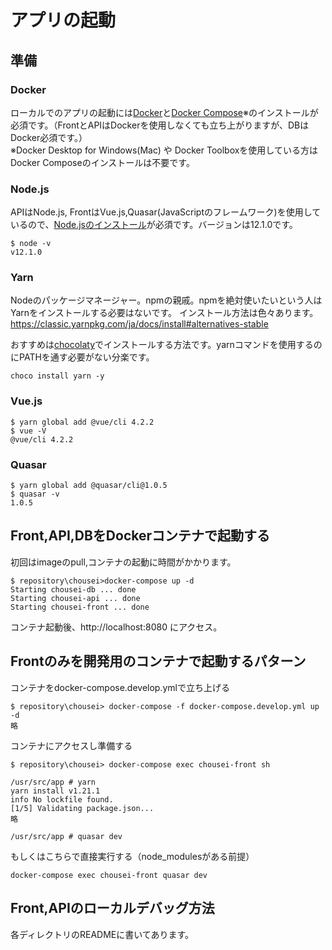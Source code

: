# アプリの起動
## 準備
### Docker
ローカルでのアプリの起動には[Docker](https://ops.jig-saw.com/tech-cate/docker-for-windows-install)と[Docker Compose](https://docs.docker.com/compose/install/)※のインストールが必須です。（FrontとAPIはDockerを使用しなくても立ち上がりますが、DBはDocker必須です。）  
※Docker Desktop for Windows(Mac) や Docker Toolboxを使用している方はDocker Composeのインストールは不要です。
### Node.js
APIはNode.js, FrontはVue.js,Quasar(JavaScriptのフレームワーク)を使用しているので、[Node.jsのインストール](https://paper.dropbox.com/doc/Node.jsVue--AvqWG0JbiMEd1aLQc~FqYGFWAg-zJQ5kktH0KQZUJwTc1Sir)が必須です。バージョンは12.1.0です。
```
$ node -v
v12.1.0
```
### Yarn
Nodeのパッケージマネージャー。npmの親戚。npmを絶対使いたいという人はYarnをインストールする必要はないです。
インストール方法は色々あります。  
https://classic.yarnpkg.com/ja/docs/install#alternatives-stable  

おすすめは[chocolaty](https://qiita.com/NaoyaOura/items/1081884068fe3ea79570)でインストールする方法です。yarnコマンドを使用するのにPATHを通す必要がない分楽です。
```
choco install yarn -y
```

### Vue.js
```
$ yarn global add @vue/cli 4.2.2
$ vue -V
@vue/cli 4.2.2
```

### Quasar
```
$ yarn global add @quasar/cli@1.0.5
$ quasar -v
1.0.5
```

## Front,API,DBをDockerコンテナで起動する
初回はimageのpull,コンテナの起動に時間がかかります。
```
$ repository\chousei>docker-compose up -d
Starting chousei-db ... done
Starting chousei-api ... done
Starting chousei-front ... done
```
コンテナ起動後、http://localhost:8080 にアクセス。

## Frontのみを開発用のコンテナで起動するパターン
コンテナをdocker-compose.develop.ymlで立ち上げる
```
$ repository\chousei> docker-compose -f docker-compose.develop.yml up -d  
略
```

コンテナにアクセスし準備する
```
$ repository\chousei> docker-compose exec chousei-front sh

/usr/src/app # yarn
yarn install v1.21.1
info No lockfile found.
[1/5] Validating package.json...
略

/usr/src/app # quasar dev
```
もしくはこちらで直接実行する（node_modulesがある前提）
```
docker-compose exec chousei-front quasar dev
```
## Front,APIのローカルデバッグ方法
各ディレクトリのREADMEに書いてあります。